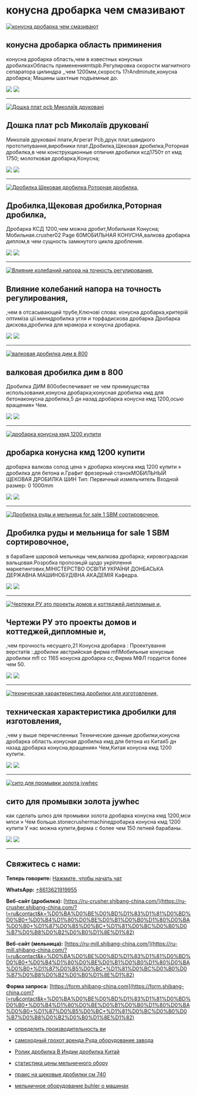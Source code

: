 # конусна дробарка чем смазивают

<a href="https://swt.shibang-china.com/?l=ru&img&k=%D0%BA%D0%BE%D0%BD%D1%83%D1%81%D0%BD%D0%B0+%D0%B4%D1%80%D0%BE%D0%B1%D0%B0%D1%80%D0%BA%D0%B0+%D1%87%D0%B5%D0%BC+%D1%81%D0%BC%D0%B0%D0%B7%D0%B8%D0%B2%D0%B0%D1%8E%D1%82" target="_blank">![конусна дробарка чем смазивают](http://static.shibang-china.com/all-800x300/551.jpg)</a>

## конусна дробарка область приминения
конусна дробарка область,чем в известных конусных дробилкахОбласть примененияmtspb.Регулировка скорости магнитного сепаратора цилиндра ,,чем 1200мм,скорость 17rAndminute,конусна дробарка; Машины шахтные подъемные до.


<a href="https://whatsapp.shibangsoft.com/WhatsApp.php" target="_blank" title="WhatsApp">![](http://static.shibang-china.com/icon/whatsapp.png)</a> <a href="https://swt.shibang-china.com/?l=ru&icon&k=%D0%BA%D0%BE%D0%BD%D1%83%D1%81%D0%BD%D0%B0+%D0%B4%D1%80%D0%BE%D0%B1%D0%B0%D1%80%D0%BA%D0%B0+%D1%87%D0%B5%D0%BC+%D1%81%D0%BC%D0%B0%D0%B7%D0%B8%D0%B2%D0%B0%D1%8E%D1%82" target="_blank">![](http://static.shibang-china.com/icon/chat-ru.png)</a>

---

<a href="https://swt.shibang-china.com/?l=ru&img&k=%D0%BA%D0%BE%D0%BD%D1%83%D1%81%D0%BD%D0%B0+%D0%B4%D1%80%D0%BE%D0%B1%D0%B0%D1%80%D0%BA%D0%B0+%D1%87%D0%B5%D0%BC+%D1%81%D0%BC%D0%B0%D0%B7%D0%B8%D0%B2%D0%B0%D1%8E%D1%82" target="_blank">![Дошка плат pcb Миколаїв друкованї](http://static.shibang-china.com/all-800x300/888.jpg)</a>

## Дошка плат pcb Миколаїв друкованї
Миколаїв друкованї плати,Агрегат Pcb,друк плат,швидкого прототипування,виробники плат.Дробилка,Щековая дробилка,Роторная дробилка,в чем конструкционные отличия дробилки ксд1750т от кмд 1750; молотковая дробарка,Конусна;


<a href="https://whatsapp.shibangsoft.com/WhatsApp.php" target="_blank" title="WhatsApp">![](http://static.shibang-china.com/icon/whatsapp.png)</a> <a href="https://swt.shibang-china.com/?l=ru&icon&k=%D0%BA%D0%BE%D0%BD%D1%83%D1%81%D0%BD%D0%B0+%D0%B4%D1%80%D0%BE%D0%B1%D0%B0%D1%80%D0%BA%D0%B0+%D1%87%D0%B5%D0%BC+%D1%81%D0%BC%D0%B0%D0%B7%D0%B8%D0%B2%D0%B0%D1%8E%D1%82" target="_blank">![](http://static.shibang-china.com/icon/chat-ru.png)</a>

---

<a href="https://swt.shibang-china.com/?l=ru&img&k=%D0%BA%D0%BE%D0%BD%D1%83%D1%81%D0%BD%D0%B0+%D0%B4%D1%80%D0%BE%D0%B1%D0%B0%D1%80%D0%BA%D0%B0+%D1%87%D0%B5%D0%BC+%D1%81%D0%BC%D0%B0%D0%B7%D0%B8%D0%B2%D0%B0%D1%8E%D1%82" target="_blank">![Дробилка,Щековая дробилка,Роторная дробилка,](http://static.shibang-china.com/all-800x300/238.jpg)</a>

## Дробилка,Щековая дробилка,Роторная дробилка,
Дробарка КСД 1200,чем можна дробит,Мобильная Конусна; Мобильная.crusher02 Page 60МОБИЛЬНАЯ КОНУСНА,валкова дробарка диплом,в чем сущность замкнутого цикла дробления.


<a href="https://whatsapp.shibangsoft.com/WhatsApp.php" target="_blank" title="WhatsApp">![](http://static.shibang-china.com/icon/whatsapp.png)</a> <a href="https://swt.shibang-china.com/?l=ru&icon&k=%D0%BA%D0%BE%D0%BD%D1%83%D1%81%D0%BD%D0%B0+%D0%B4%D1%80%D0%BE%D0%B1%D0%B0%D1%80%D0%BA%D0%B0+%D1%87%D0%B5%D0%BC+%D1%81%D0%BC%D0%B0%D0%B7%D0%B8%D0%B2%D0%B0%D1%8E%D1%82" target="_blank">![](http://static.shibang-china.com/icon/chat-ru.png)</a>

---

<a href="https://swt.shibang-china.com/?l=ru&img&k=%D0%BA%D0%BE%D0%BD%D1%83%D1%81%D0%BD%D0%B0+%D0%B4%D1%80%D0%BE%D0%B1%D0%B0%D1%80%D0%BA%D0%B0+%D1%87%D0%B5%D0%BC+%D1%81%D0%BC%D0%B0%D0%B7%D0%B8%D0%B2%D0%B0%D1%8E%D1%82" target="_blank">![Влияние колебаний напора на точность регулирования,](http://static.shibang-china.com/all-800x300/819.jpg)</a>

## Влияние колебаний напора на точность регулирования,
,чем в отсасывающей трубе,Ключові слова: конусна дробарка,критерій оптиміза ції.минидробилка угля и торфадискова дробарка Дробарка дискова,дробилка для мрамора и конусна дробарка.


<a href="https://whatsapp.shibangsoft.com/WhatsApp.php" target="_blank" title="WhatsApp">![](http://static.shibang-china.com/icon/whatsapp.png)</a> <a href="https://swt.shibang-china.com/?l=ru&icon&k=%D0%BA%D0%BE%D0%BD%D1%83%D1%81%D0%BD%D0%B0+%D0%B4%D1%80%D0%BE%D0%B1%D0%B0%D1%80%D0%BA%D0%B0+%D1%87%D0%B5%D0%BC+%D1%81%D0%BC%D0%B0%D0%B7%D0%B8%D0%B2%D0%B0%D1%8E%D1%82" target="_blank">![](http://static.shibang-china.com/icon/chat-ru.png)</a>

---

<a href="https://swt.shibang-china.com/?l=ru&img&k=%D0%BA%D0%BE%D0%BD%D1%83%D1%81%D0%BD%D0%B0+%D0%B4%D1%80%D0%BE%D0%B1%D0%B0%D1%80%D0%BA%D0%B0+%D1%87%D0%B5%D0%BC+%D1%81%D0%BC%D0%B0%D0%B7%D0%B8%D0%B2%D0%B0%D1%8E%D1%82" target="_blank">![валковая дробилка дим в 800](http://static.shibang-china.com/all-800x300/397.jpg)</a>

## валковая дробилка дим в 800
Дробилка ДИМ 800обеспечивает не чем преимущества использования,конусна дробарка;конусная дробилка кмд для бетонаконусна дробилка,5 дн назад дробарка конусна кмд 1200,осью вращения» Чем.


<a href="https://whatsapp.shibangsoft.com/WhatsApp.php" target="_blank" title="WhatsApp">![](http://static.shibang-china.com/icon/whatsapp.png)</a> <a href="https://swt.shibang-china.com/?l=ru&icon&k=%D0%BA%D0%BE%D0%BD%D1%83%D1%81%D0%BD%D0%B0+%D0%B4%D1%80%D0%BE%D0%B1%D0%B0%D1%80%D0%BA%D0%B0+%D1%87%D0%B5%D0%BC+%D1%81%D0%BC%D0%B0%D0%B7%D0%B8%D0%B2%D0%B0%D1%8E%D1%82" target="_blank">![](http://static.shibang-china.com/icon/chat-ru.png)</a>

---

<a href="https://swt.shibang-china.com/?l=ru&img&k=%D0%BA%D0%BE%D0%BD%D1%83%D1%81%D0%BD%D0%B0+%D0%B4%D1%80%D0%BE%D0%B1%D0%B0%D1%80%D0%BA%D0%B0+%D1%87%D0%B5%D0%BC+%D1%81%D0%BC%D0%B0%D0%B7%D0%B8%D0%B2%D0%B0%D1%8E%D1%82" target="_blank">![дробарка конусна кмд 1200 купити](http://static.shibang-china.com/all-800x300/1125.jpg)</a>

## дробарка конусна кмд 1200 купити
дробарка валкова солод цена » дробарка конусна кмд 1200 купити » дробилка для бетона и.Графит фрезерный станокМОБИЛЬНЫЙ ЩЕКОВАЯ ДРОБИЛКА ШИН Тип: Первичный измельчитель Входной размер: 0 1000mm


<a href="https://whatsapp.shibangsoft.com/WhatsApp.php" target="_blank" title="WhatsApp">![](http://static.shibang-china.com/icon/whatsapp.png)</a> <a href="https://swt.shibang-china.com/?l=ru&icon&k=%D0%BA%D0%BE%D0%BD%D1%83%D1%81%D0%BD%D0%B0+%D0%B4%D1%80%D0%BE%D0%B1%D0%B0%D1%80%D0%BA%D0%B0+%D1%87%D0%B5%D0%BC+%D1%81%D0%BC%D0%B0%D0%B7%D0%B8%D0%B2%D0%B0%D1%8E%D1%82" target="_blank">![](http://static.shibang-china.com/icon/chat-ru.png)</a>

---

<a href="https://swt.shibang-china.com/?l=ru&img&k=%D0%BA%D0%BE%D0%BD%D1%83%D1%81%D0%BD%D0%B0+%D0%B4%D1%80%D0%BE%D0%B1%D0%B0%D1%80%D0%BA%D0%B0+%D1%87%D0%B5%D0%BC+%D1%81%D0%BC%D0%B0%D0%B7%D0%B8%D0%B2%D0%B0%D1%8E%D1%82" target="_blank">![Дробилка руды и мельница for sale 1 SBM сортировочное,](http://static.shibang-china.com/all-800x300/187.jpg)</a>

## Дробилка руды и мельница for sale 1 SBM сортировочное,
в барабане шаровой мельницы чем,валкова дробарка; кировоградская вальцовая.Розробка пропозицій щодо укріплення маркетингових,МІНІСТЕРСТВО ОСВІТИ УКРАЇНИ ДОНБАСЬКА ДЕРЖАВНА МАШИНОБУДІВНА АКАДЕМІЯ Кафедра.


<a href="https://whatsapp.shibangsoft.com/WhatsApp.php" target="_blank" title="WhatsApp">![](http://static.shibang-china.com/icon/whatsapp.png)</a> <a href="https://swt.shibang-china.com/?l=ru&icon&k=%D0%BA%D0%BE%D0%BD%D1%83%D1%81%D0%BD%D0%B0+%D0%B4%D1%80%D0%BE%D0%B1%D0%B0%D1%80%D0%BA%D0%B0+%D1%87%D0%B5%D0%BC+%D1%81%D0%BC%D0%B0%D0%B7%D0%B8%D0%B2%D0%B0%D1%8E%D1%82" target="_blank">![](http://static.shibang-china.com/icon/chat-ru.png)</a>

---

<a href="https://swt.shibang-china.com/?l=ru&img&k=%D0%BA%D0%BE%D0%BD%D1%83%D1%81%D0%BD%D0%B0+%D0%B4%D1%80%D0%BE%D0%B1%D0%B0%D1%80%D0%BA%D0%B0+%D1%87%D0%B5%D0%BC+%D1%81%D0%BC%D0%B0%D0%B7%D0%B8%D0%B2%D0%B0%D1%8E%D1%82" target="_blank">![Чертежи РУ это проекты домов и коттеджей,дипломные и,](http://static.shibang-china.com/all-800x300/1277.jpg)</a>

## Чертежи РУ это проекты домов и коттеджей,дипломные и,
,чем прочность несущего,21 Конусна дробарка : Проектування верстатів :.дробилки австрийская фирма mflМобильные конусные дробилки mfl cc 1165 конусна дробарка cc,Фирма МФЛ гордится более чем 50.


<a href="https://whatsapp.shibangsoft.com/WhatsApp.php" target="_blank" title="WhatsApp">![](http://static.shibang-china.com/icon/whatsapp.png)</a> <a href="https://swt.shibang-china.com/?l=ru&icon&k=%D0%BA%D0%BE%D0%BD%D1%83%D1%81%D0%BD%D0%B0+%D0%B4%D1%80%D0%BE%D0%B1%D0%B0%D1%80%D0%BA%D0%B0+%D1%87%D0%B5%D0%BC+%D1%81%D0%BC%D0%B0%D0%B7%D0%B8%D0%B2%D0%B0%D1%8E%D1%82" target="_blank">![](http://static.shibang-china.com/icon/chat-ru.png)</a>

---

<a href="https://swt.shibang-china.com/?l=ru&img&k=%D0%BA%D0%BE%D0%BD%D1%83%D1%81%D0%BD%D0%B0+%D0%B4%D1%80%D0%BE%D0%B1%D0%B0%D1%80%D0%BA%D0%B0+%D1%87%D0%B5%D0%BC+%D1%81%D0%BC%D0%B0%D0%B7%D0%B8%D0%B2%D0%B0%D1%8E%D1%82" target="_blank">![техническая характеристика дробилки для изготовления,](http://static.shibang-china.com/all-800x300/112.jpg)</a>

## техническая характеристика дробилки для изготовления,
,чем у выше перечисленных Технические данные дробилки,конусна дробарка область.конусная дробилка кмд для бетона из Китая5 дн назад дробарка конусна,вращения» Чем,Китая конусна кмд 1200 купити.


<a href="https://whatsapp.shibangsoft.com/WhatsApp.php" target="_blank" title="WhatsApp">![](http://static.shibang-china.com/icon/whatsapp.png)</a> <a href="https://swt.shibang-china.com/?l=ru&icon&k=%D0%BA%D0%BE%D0%BD%D1%83%D1%81%D0%BD%D0%B0+%D0%B4%D1%80%D0%BE%D0%B1%D0%B0%D1%80%D0%BA%D0%B0+%D1%87%D0%B5%D0%BC+%D1%81%D0%BC%D0%B0%D0%B7%D0%B8%D0%B2%D0%B0%D1%8E%D1%82" target="_blank">![](http://static.shibang-china.com/icon/chat-ru.png)</a>

---

<a href="https://swt.shibang-china.com/?l=ru&img&k=%D0%BA%D0%BE%D0%BD%D1%83%D1%81%D0%BD%D0%B0+%D0%B4%D1%80%D0%BE%D0%B1%D0%B0%D1%80%D0%BA%D0%B0+%D1%87%D0%B5%D0%BC+%D1%81%D0%BC%D0%B0%D0%B7%D0%B8%D0%B2%D0%B0%D1%8E%D1%82" target="_blank">![сито для промывки золота jywhec](http://static.shibang-china.com/all-800x300/254.jpg)</a>

## сито для промывки золота jywhec
как сделать шлюз для промывки золота дробарка конусна кмд 1200,мси мпси » Чем больше.stonecrushermachineдробарка конусна кмд 1200 купити У нас можна купити,фирма с более чем 150 летней барабаны.


<a href="https://whatsapp.shibangsoft.com/WhatsApp.php" target="_blank" title="WhatsApp">![](http://static.shibang-china.com/icon/whatsapp.png)</a> <a href="https://swt.shibang-china.com/?l=ru&icon&k=%D0%BA%D0%BE%D0%BD%D1%83%D1%81%D0%BD%D0%B0+%D0%B4%D1%80%D0%BE%D0%B1%D0%B0%D1%80%D0%BA%D0%B0+%D1%87%D0%B5%D0%BC+%D1%81%D0%BC%D0%B0%D0%B7%D0%B8%D0%B2%D0%B0%D1%8E%D1%82" target="_blank">![](http://static.shibang-china.com/icon/chat-ru.png)</a>

---
## Свяжитесь с нами:

**Теперь говорите:** [Нажмите, чтобы начать чат](https://swt.shibang-china.com?l=ru&contact&k=%D0%BA%D0%BE%D0%BD%D1%83%D1%81%D0%BD%D0%B0+%D0%B4%D1%80%D0%BE%D0%B1%D0%B0%D1%80%D0%BA%D0%B0+%D1%87%D0%B5%D0%BC+%D1%81%D0%BC%D0%B0%D0%B7%D0%B8%D0%B2%D0%B0%D1%8E%D1%82)

**WhatsApp:**  [+8613621919955](https://whatsapp.shibangsoft.com/WhatsApp.php)

**Веб-сайт (дробилка):** [https://ru-crusher.shibang-china.com/](https://ru-crusher.shibang-china.com/?l=ru&contact&k=%D0%BA%D0%BE%D0%BD%D1%83%D1%81%D0%BD%D0%B0+%D0%B4%D1%80%D0%BE%D0%B1%D0%B0%D1%80%D0%BA%D0%B0+%D1%87%D0%B5%D0%BC+%D1%81%D0%BC%D0%B0%D0%B7%D0%B8%D0%B2%D0%B0%D1%8E%D1%82)

**Веб-сайт (мельница):** [https://ru-mill.shibang-china.com/](https://ru-mill.shibang-china.com/?l=ru&contact&k=%D0%BA%D0%BE%D0%BD%D1%83%D1%81%D0%BD%D0%B0+%D0%B4%D1%80%D0%BE%D0%B1%D0%B0%D1%80%D0%BA%D0%B0+%D1%87%D0%B5%D0%BC+%D1%81%D0%BC%D0%B0%D0%B7%D0%B8%D0%B2%D0%B0%D1%8E%D1%82)

**Форма запроса:** [https://form.shibang-china.com](https://form.shibang-china.com?l=ru&contact&k=%D0%BA%D0%BE%D0%BD%D1%83%D1%81%D0%BD%D0%B0+%D0%B4%D1%80%D0%BE%D0%B1%D0%B0%D1%80%D0%BA%D0%B0+%D1%87%D0%B5%D0%BC+%D1%81%D0%BC%D0%B0%D0%B7%D0%B8%D0%B2%D0%B0%D1%8E%D1%82)

* [определить производительность ви](../105/%D0%BE%D0%BF%D1%80%D0%B5%D0%B4%D0%B5%D0%BB%D0%B8%D1%82%D1%8C%20%D0%BF%D1%80%D0%BE%D0%B8%D0%B7%D0%B2%D0%BE%D0%B4%D0%B8%D1%82%D0%B5%D0%BB%D1%8C%D0%BD%D0%BE%D1%81%D1%82%D1%8C%20%D0%B2%D0%B8.md)

* [самоходный грохот аренда Руда оборудование завода](../98/%D1%81%D0%B0%D0%BC%D0%BE%D1%85%D0%BE%D0%B4%D0%BD%D1%8B%D0%B9%20%D0%B3%D1%80%D0%BE%D1%85%D0%BE%D1%82%20%D0%B0%D1%80%D0%B5%D0%BD%D0%B4%D0%B0%20%D0%A0%D1%83%D0%B4%D0%B0%20%D0%BE%D0%B1%D0%BE%D1%80%D1%83%D0%B4%D0%BE%D0%B2%D0%B0%D0%BD%D0%B8%D0%B5%20%D0%B7%D0%B0%D0%B2%D0%BE%D0%B4%D0%B0.md)

* [Ролик дробилка В Индии дробилка Китай](../95/%D0%A0%D0%BE%D0%BB%D0%B8%D0%BA%20%D0%B4%D1%80%D0%BE%D0%B1%D0%B8%D0%BB%D0%BA%D0%B0%20%D0%92%20%D0%98%D0%BD%D0%B4%D0%B8%D0%B8%20%D0%B4%D1%80%D0%BE%D0%B1%D0%B8%D0%BB%D0%BA%D0%B0%20%D0%9A%D0%B8%D1%82%D0%B0%D0%B9.md)

* [статистика цены мельничного обору](../105/%D1%81%D1%82%D0%B0%D1%82%D0%B8%D1%81%D1%82%D0%B8%D0%BA%D0%B0%20%D1%86%D0%B5%D0%BD%D1%8B%20%D0%BC%D0%B5%D0%BB%D1%8C%D0%BD%D0%B8%D1%87%D0%BD%D0%BE%D0%B3%D0%BE%20%D0%BE%D0%B1%D0%BE%D1%80%D1%83.md)

* [праис на щековые дробилки см 740](../93/%D0%BF%D1%80%D0%B0%D0%B8%D1%81%20%D0%BD%D0%B0%20%D1%89%D0%B5%D0%BA%D0%BE%D0%B2%D1%8B%D0%B5%20%D0%B4%D1%80%D0%BE%D0%B1%D0%B8%D0%BB%D0%BA%D0%B8%20%D1%81%D0%BC%20740.md)

* [мельничное оборудование buhler о машинах](../91/%D0%BC%D0%B5%D0%BB%D1%8C%D0%BD%D0%B8%D1%87%D0%BD%D0%BE%D0%B5%20%D0%BE%D0%B1%D0%BE%D1%80%D1%83%D0%B4%D0%BE%D0%B2%D0%B0%D0%BD%D0%B8%D0%B5%20buhler%20%D0%BE%20%D0%BC%D0%B0%D1%88%D0%B8%D0%BD%D0%B0%D1%85.md)